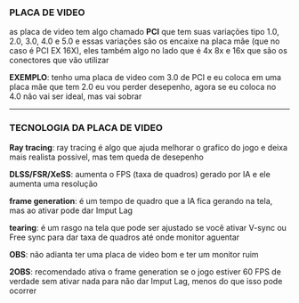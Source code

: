 ### PLACA DE VIDEO

as placa de video tem algo chamado **PCI** que tem suas variações tipo 1.0, 2.0, 3.0, 4.0 e 5.0 e essas variações são os encaixe na placa mãe (que no caso é PCI EX 16X), eles também algo no lado que é 4x 8x e 16x que são os conectores que vão utilizar

**EXEMPLO**: tenho uma placa de video com 3.0 de PCI e eu coloca em uma placa mãe que tem 2.0 eu vou perder desepenho, agora se eu coloca no 4.0 não vai ser ideal, mas vai sobrar

--- 

### TECNOLOGIA DA PLACA DE VIDEO

**Ray tracing**: ray tracing é algo que ajuda melhorar o grafico do jogo e deixa mais realista possivel, mas tem queda de desepenho

**DLSS/FSR/XeSS**: aumenta o FPS (taxa de quadros) gerado por IA e ele aumenta uma resolução

**frame generation**: é um tempo de quadro que a IA fica gerando na tela, mas ao ativar pode dar Imput Lag

**tearing**: é um rasgo na tela que pode ser ajustado se você ativar V-sync ou Free sync para dar taxa de quadros até onde monitor aguentar

**OBS**: não adianta ter uma placa de video bom e ter um monitor ruim

**2OBS**: recomendado ativa o frame generation se o jogo estiver 60 FPS de verdade sem ativar nada para não dar Imput Lag, menos do que isso pode ocorrer
